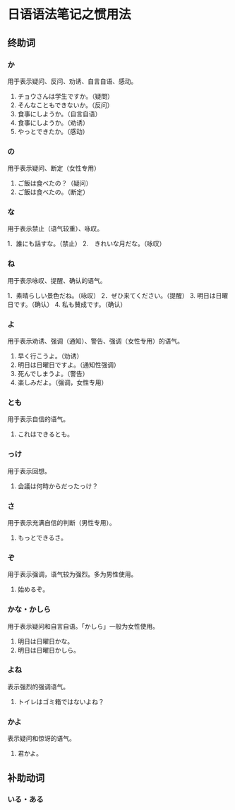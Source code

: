 # 日语语法笔记之惯用法

## 终助词

### か

用于表示疑问、反问、劝诱、自言自语、感动。

1. チョウさんは学生ですか。（疑問）
2. そんなこともできないか。（反问）
3. 食事にしようか。（自言自语）
4. 食事にしようか。（劝诱）
5. やっとできたか。（感动）

### の

用于表示疑问、断定（女性专用）

1. ご飯は食べたの？（疑问）
2. ご飯は食べたの。（断定）

### な

用于表示禁止（语气较重）、咏叹。

1．誰にも話すな。（禁止）
2.　きれいな月だな。（咏叹）

### ね

用于表示咏叹、提醒、确认的语气。

1．素晴らしい景色だね。（咏叹）
2．ぜひ来てください。（提醒）
3. 明日は日曜日です。（确认）
4. 私も賛成です。（确认）

### よ

用于表示劝诱、强调（通知）、警告、强调（女性专用）的语气。

1. 早く行こうよ。（劝诱）
2. 明日は日曜日ですよ。（通知性强调）
3. 死んでしまうよ。（警告）
4. 楽しみだよ。（强调，女性专用）

### とも

用于表示自信的语气。

1. これはできるとも。

### っけ

用于表示回想。

1. 会議は何時からだったっけ？

### さ

用于表示充满自信的判断（男性专用）。

1. もっとできるさ。

### ぞ

用于表示强调，语气较为强烈。多为男性使用。

1. 始めるぞ。

### かな・かしら


用于表示疑问和自言自语。「かしら」一般为女性使用。

1. 明日は日曜日かな。
2. 明日は日曜日かしら。

### よね

表示强烈的强调语气。

1. トイレはゴミ箱ではないよね？

### かよ

表示疑问和惊讶的语气。

1. 君かよ。

## 补助动词

### いる・ある

